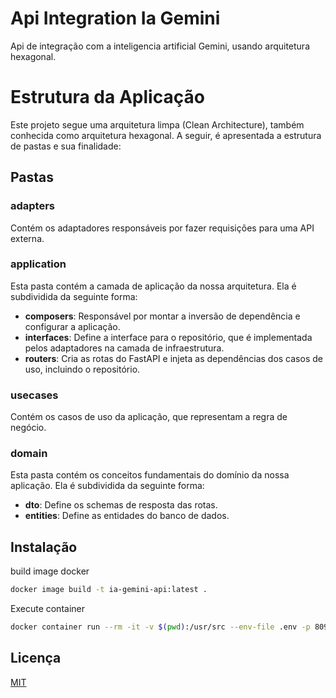 
# Api Integration Ia Gemini

Api de integração com a inteligencia artificial Gemini, usando arquitetura hexagonal.

# Estrutura da Aplicação

Este projeto segue uma arquitetura limpa (Clean Architecture), também conhecida como arquitetura hexagonal. A seguir, é apresentada a estrutura de pastas e sua finalidade:

## Pastas

### adapters

Contém os adaptadores responsáveis por fazer requisições para uma API externa.

### application

Esta pasta contém a camada de aplicação da nossa arquitetura. Ela é subdividida da seguinte forma:

- **composers**: Responsável por montar a inversão de dependência e configurar a aplicação.
- **interfaces**: Define a interface para o repositório, que é implementada pelos adaptadores na camada de infraestrutura.
- **routers**: Cria as rotas do FastAPI e injeta as dependências dos casos de uso, incluindo o repositório.

### usecases

Contém os casos de uso da aplicação, que representam a regra de negócio.

### domain

Esta pasta contém os conceitos fundamentais do domínio da nossa aplicação. Ela é subdividida da seguinte forma:

- **dto**: Define os schemas de resposta das rotas.
- **entities**: Define as entidades do banco de dados.

## Instalação

build image docker

```bash
docker image build -t ia-gemini-api:latest .
```

Execute container
```bash
docker container run --rm -it -v $(pwd):/usr/src --env-file .env -p 8090:8090 --name ia-gemini-api ia-gemini-api:latest
```
## Licença

[MIT](https://choosealicense.com/licenses/mit/)

